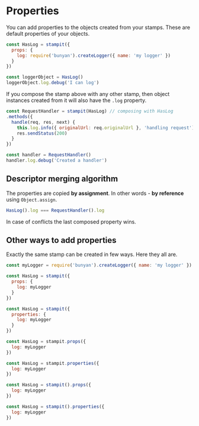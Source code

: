 # Properties

You can add properties to the objects created from your stamps. These are default properties of your objects.

```javascript
const HasLog = stampit({
  props: {
    log: require('bunyan').createLogger({ name: 'my logger' })
  }
})

const loggerObject = HasLog()
loggerObject.log.debug('I can log')
```

If you compose the stamp above with any other stamp, then object instances created from it will also have the `.log` property.

```javascript
const RequestHandler = stampit(HasLog) // composing with HasLog
.methods({
  handle(req, res, next) {
    this.log.info({ originalUrl: req.originalUrl }, 'handling request') // using the .log
    res.sendStatus(200)
  }
})

const handler = RequestHandler()
handler.log.debug('Created a handler')
```

## Descriptor merging algorithm

The properties are copied **by assignment**. In other words - **by reference** using `Object.assign`.

```javascript
HasLog().log === RequestHandler().log
```

In case of conflicts the last composed property wins.

## Other ways to add properties

Exactly the same stamp can be created in few ways. Here they all are.

```javascript
const myLogger = require('bunyan').createLogger({ name: 'my logger' })

const HasLog = stampit({
  props: {
    log: myLogger
  }
})

const HasLog = stampit({
  properties: {
    log: myLogger
  }
})

const HasLog = stampit.props({
  log: myLogger
})

const HasLog = stampit.properties({
  log: myLogger
})

const HasLog = stampit().props({
  log: myLogger
})

const HasLog = stampit().properties({
  log: myLogger
})
```

